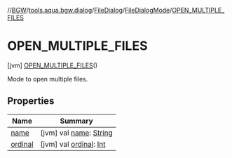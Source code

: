 //[BGW](../../../../../index.md)/[tools.aqua.bgw.dialog](../../../index.md)/[FileDialog](../../index.md)/[FileDialogMode](../index.md)/[OPEN_MULTIPLE_FILES](index.md)



# OPEN_MULTIPLE_FILES  
 [jvm] [OPEN_MULTIPLE_FILES](index.md)()  


Mode to open multiple files.

   


## Properties  
  
|  Name |  Summary | 
|---|---|
| <a name="tools.aqua.bgw.dialog/FileDialog.FileDialogMode.OPEN_MULTIPLE_FILES/name/#/PointingToDeclaration/"></a>[name](name.md)| <a name="tools.aqua.bgw.dialog/FileDialog.FileDialogMode.OPEN_MULTIPLE_FILES/name/#/PointingToDeclaration/"></a> [jvm] val [name](name.md): [String](https://kotlinlang.org/api/latest/jvm/stdlib/kotlin/-string/index.html)   <br>|
| <a name="tools.aqua.bgw.dialog/FileDialog.FileDialogMode.OPEN_MULTIPLE_FILES/ordinal/#/PointingToDeclaration/"></a>[ordinal](ordinal.md)| <a name="tools.aqua.bgw.dialog/FileDialog.FileDialogMode.OPEN_MULTIPLE_FILES/ordinal/#/PointingToDeclaration/"></a> [jvm] val [ordinal](ordinal.md): [Int](https://kotlinlang.org/api/latest/jvm/stdlib/kotlin/-int/index.html)   <br>|

